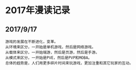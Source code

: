 # 2017年漫读记录

## 2017/9/17
```
游戏的发展在不断进化，变革。
从环境来区分，一开始是单机游戏，然后是网络游戏。
从载体来区分，一开始端游，然后是页游，然后是手游。
从模式来区分，一开始是PVE，然后是PVP和MOBA。
总体的趋势是，人们用更多碎片时间来玩游戏，更加注重和其它玩家的互动。
```
